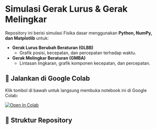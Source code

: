 # Simulasi Gerak Lurus & Gerak Melingkar

Repository ini berisi simulasi Fisika dasar menggunakan **Python, NumPy, dan Matplotlib** untuk:

- **Gerak Lurus Berubah Beraturan (GLBB)**
  - Grafik posisi, kecepatan, dan percepatan terhadap waktu.
- **Gerak Melingkar Beraturan (GMBA)**
  - Lintasan lingkaran, grafik komponen kecepatan, dan percepatan.

## 🚀 Jalankan di Google Colab
Klik tombol di bawah untuk langsung membuka notebook ini di Google Colab:

[![Open In Colab](https://colab.research.google.com/assets/colab-badge.svg)](https://colab.research.google.com/github/support-it-fkip/sardianto/blob/main/glb_gmb.ipynb)

## 📂 Struktur Repository

